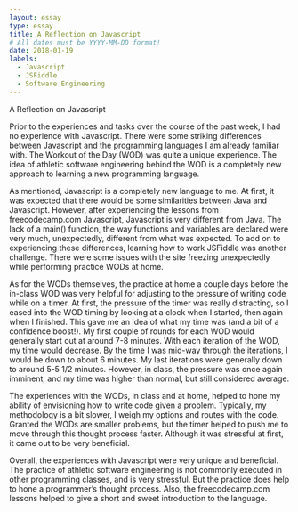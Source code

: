 ```yaml
---
layout: essay
type: essay
title: A Reflection on Javascript
# All dates must be YYYY-MM-DD format!
date: 2018-01-19
labels:
  - Javascript
  - JSFiddle
  - Software Engineering
---
```


A Reflection on Javascript

  Prior to the experiences and tasks over the course of the past week, I had no experience with Javascript. There were some striking differences between Javascript and the programming languages I am already familiar with. The Workout of the Day (WOD) was quite a unique experience. The idea of athletic software engineering behind the WOD is a completely new approach to learning a new programming language.
    
   As mentioned, Javascript is a completely new language to me. At first, it was expected that there would be some similarities between Java and Javascript. However, after experiencing the lessons from freecodecamp.com Javascript, Javascript is very different from Java. The lack of a main() function, the way functions and variables are declared were very much, unexpectedly, different from what was expected. To add on to experiencing these differences, learning how to work JSFiddle was another challenge. There were some issues with the site freezing unexpectedly while performing practice WODs at home. 
    
   As for the WODs themselves, the practice at home a couple days before the in-class WOD was very helpful for adjusting to the pressure of writing code while on a timer. At first, the pressure of the timer was really distracting, so I eased into the WOD timing by looking at a clock when I started, then again when I finished. This gave me an idea of what my time was (and a bit of a confidence boost!). My first couple of rounds for each WOD would generally start out at around 7-8 minutes. With each iteration of the WOD, my time would decrease. By the time I was mid-way through the iterations, I would be down to about 6 minutes. My last iterations were generally down to around 5-5 1/2 minutes. However, in class, the pressure was once again imminent, and my time was higher than normal, but still considered average. 
   
   The experiences with the WODs, in class and at home, helped to hone my ability of envisioning how to write code given a problem. Typically, my methodology is a bit slower, I weigh my options and routes with the code. Granted the WODs are smaller problems, but the timer helped to push me to move through this thought process faster. Although it was stressful at first, it came out to be very beneficial.
    
   Overall, the experiences with Javascript were very unique and beneficial. The practice of athletic software engineering is not commonly executed in other programming classes, and is very stressful. But the practice does help to hone a programmer’s thought process. Also, the freecodecamp.com lessons helped to give a short and sweet introduction to the language. 
